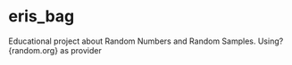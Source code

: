 # eris_bag
Educational project about Random Numbers and Random Samples. Using? {random.org} as provider
